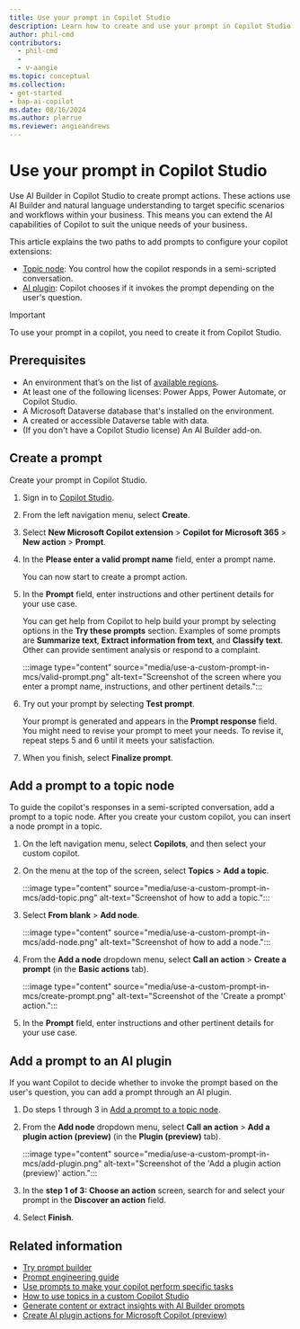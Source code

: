 ```yaml
---
title: Use your prompt in Copilot Studio
description: Learn how to create and use your prompt in Copilot Studio.
author: phil-cmd
contributors:
  - phil-cmd
  - 
  - v-aangie
ms.topic: conceptual
ms.collection: 
- get-started
- bap-ai-copilot
ms.date: 08/16/2024
ms.author: plarrue
ms.reviewer: angieandrews
---
```


# Use your prompt in Copilot Studio

Use AI Builder in Copilot Studio to create prompt actions. These actions use AI Builder and natural language understanding to target specific scenarios and workflows within your business. This means you can extend the AI capabilities of Copilot to suit the unique needs of your business.

This article explains the two paths to add prompts to configure your copilot extensions:

- [Topic node](#add-a-prompt-to-a-topic-node): You control how the copilot responds in a semi-scripted conversation.
- [AI plugin](#add-a-prompt-to-an-ai-plugin): Copilot chooses if it invokes the prompt depending on the user's question.

> [!IMPORTANT]
> To use your prompt in a copilot, you need to create it from Copilot Studio.

## Prerequisites

- An environment that’s on the list of [available regions](availability-region.md).
- At least one of the following licenses: Power Apps, Power Automate, or Copilot Studio.
- A Microsoft Dataverse database that's installed on the environment.
- A created or accessible Dataverse table with data.
- (If you don't have a Copilot Studio license) An AI Builder add-on.

## Create a prompt

Create your prompt in Copilot Studio.

1. Sign in to [Copilot Studio](https://copilotstudio.microsoft.com/).
1. From the left navigation menu, select **Create**.
1. Select **New Microsoft Copilot extension** > **Copilot for Microsoft 365** > **New action** > **Prompt**.
1. In the **Please enter a valid prompt name** field, enter a prompt name.

    You can now start to create a prompt action.

1. In the **Prompt** field, enter instructions and other pertinent details for your use case.

    You can get help from Copilot to help build your prompt by selecting options in the **Try these prompts** section. Examples of some prompts are **Summarize text**, **Extract information from text**, and **Classify text**. Other can provide sentiment analysis or respond to a complaint.

    :::image type="content" source="media/use-a-custom-prompt-in-mcs/valid-prompt.png" alt-text="Screenshot of the screen where you enter a prompt name, instructions, and other pertinent details.":::

1. Try out your prompt by selecting **Test prompt**.

    Your prompt is generated and appears in the **Prompt response** field. You might need to revise your prompt to meet your needs. To revise it, repeat steps 5 and 6 until it meets your satisfaction.

1. When you finish, select **Finalize prompt**.

## Add a prompt to a topic node

To guide the copilot's responses in a semi-scripted conversation, add a prompt to a topic node. After you create your custom copilot, you can insert a node prompt in a topic.

1. On the left navigation menu, select **Copilots**, and then select your custom copilot.
1. On the menu at the top of the screen, select **Topics** > **Add a topic**.

    :::image type="content" source="media/use-a-custom-prompt-in-mcs/add-topic.png" alt-text="Screenshot of how to add a topic.":::

1. Select **From blank** > **Add node**.

    :::image type="content" source="media/use-a-custom-prompt-in-mcs/add-node.png" alt-text="Screenshot of how to add a node.":::

1. From the **Add a node** dropdown menu, select **Call an action** > **Create a prompt** (in the **Basic actions** tab).

    :::image type="content" source="media/use-a-custom-prompt-in-mcs/create-prompt.png" alt-text="Screenshot of the 'Create a prompt' action.":::

1. In the **Prompt** field, enter instructions and other pertinent details for your use case.

## Add a prompt to an AI plugin

If you want Copilot to decide whether to invoke the prompt based on the user's question, you can add a prompt through an AI plugin.

1. Do steps 1 through 3 in [Add a prompt to a topic node](#add-a-prompt-to-a-topic-node).
1. From the **Add node** dropdown menu, select **Call an action** > **Add a plugin action (preview)** (in the **Plugin (preview)** tab).

    :::image type="content" source="media/use-a-custom-prompt-in-mcs/add-plugin.png" alt-text="Screenshot of the 'Add a plugin action (preview)' action.":::

1. In the **step 1 of 3: Choose an action** screen, search for and select your prompt in the **Discover an action** field.
1. Select **Finish**.

## Related information

- [Try prompt builder](https://aka.ms/tryprompts) 
- [Prompt engineering guide](https://aka.ms/promptguide)
- [Use prompts to make your copilot perform specific tasks](/microsoft-copilot-studio/nlu-prompt-node)
- [How to use topics in a custom Copilot Studio](https://community.powerplatform.com/galleries/gallery-posts/?postid=a2fdb837-08bf-4011-a03b-66f27a10aa31)
- [Generate content or extract insights with AI Builder prompts](/microsoft-copilot-studio/copilot-ai-plugins?tabs=m365#generate-content-or-extract-insights-with-ai-builder-prompts)
- [Create AI plugin actions for Microsoft Copilot (preview)](/microsoft-copilot-studio/copilot-ai-plugins?tabs=m365#generate-content-or-extract-insights-with-ai-builder-dynamic-prompts)

